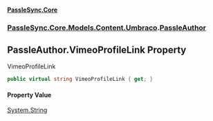 #### [PassleSync.Core](index.md 'index')
### [PassleSync.Core.Models.Content.Umbraco](PassleSync.Core.Models.Content.Umbraco.md 'PassleSync.Core.Models.Content.Umbraco').[PassleAuthor](PassleSync.Core.Models.Content.Umbraco.PassleAuthor.md 'PassleSync.Core.Models.Content.Umbraco.PassleAuthor')

## PassleAuthor.VimeoProfileLink Property

VimeoProfileLink

```csharp
public virtual string VimeoProfileLink { get; }
```

#### Property Value
[System.String](https://docs.microsoft.com/en-us/dotnet/api/System.String 'System.String')